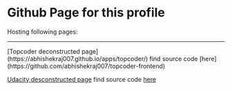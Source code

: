 # Github Page for this profile

Hosting following pages:<br>
<hr>
[Topcoder deconstructed page](https://abhishekraj007.github.io/apps/topcoder/)
find source code [here](https://github.com/abhishekraj007/topcoder-frontend)

[Udacity desconstructed page](https://abhishekraj007.github.io/apps/udacity/)
find source code [here](https://github.com/abhishekraj007/udacity-frontend)



